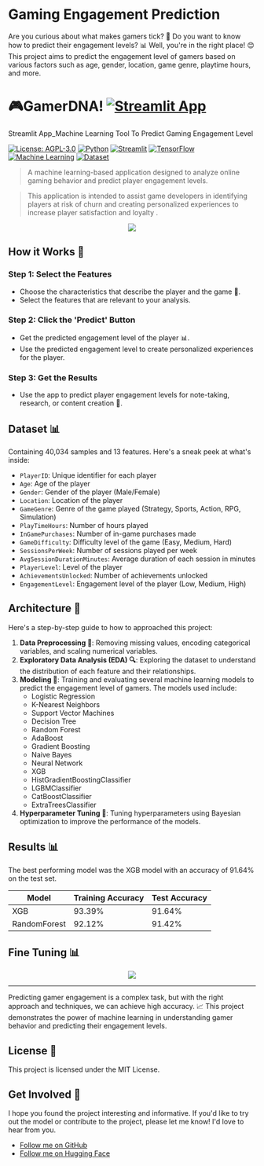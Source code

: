 

**Gaming Engagement Prediction**
=====================================

Are you curious about what makes gamers tick? 🤔 Do you want to know how to predict their engagement levels? 📊 Well, you're in the right place! 😊 This project aims to predict the engagement level of gamers based on various factors such as age, gender, location, game genre, playtime hours, and more.

**🎮GamerDNA!** [![Streamlit App](https://static.streamlit.io/badges/streamlit_badge_black_white.svg)](https://ml-online-gaming-lvpredict.streamlit.app)
==========================
Streamlit App_Machine Learning Tool To Predict Gaming Engagement Level

[![License: AGPL-3.0](https://img.shields.io/badge/License-AGPL%203.0-blue.svg)](https://github.com/PhuongFX/ML_Analyzing-Online-Gaming-Behavior/blob/main/LICENSE)
[![Python](https://img.shields.io/badge/Python-3.8+-blue.svg)](https://www.python.org/)
[![Streamlit](https://img.shields.io/badge/Streamlit-1.36.0-orange.svg)](https://streamlit.io/)
[![TensorFlow](https://img.shields.io/badge/TensorFlow-green.svg)](https://www.tensorflow.org/)
[![Machine Learning](https://img.shields.io/badge/Machine%20Learning-🤖-green.svg)](https://en.wikipedia.org/wiki/Machine_learning)
[![Dataset](https://img.shields.io/badge/Dataset-📊-red.svg)](https://www.kaggle.com/datasets/rabieelkharoua/predict-online-gaming-behavior-dataset)


> A machine learning-based application designed to analyze online gaming behavior and predict player engagement levels.

> This application is intended to assist game developers in identifying players at risk of churn and creating personalized experiences to increase player satisfaction and loyalty .

<p align='center'>
  <img src="https://github.com/PhuongFX/ML_Analyzing-Online-Gaming-Behavior/blob/main/Screenshots/Interface_Screenshot%202024-08-19%20230802.jpg" />
</p>


**How it Works 🫶**
-------------------

### Step 1: Select the Features

* Choose the characteristics that describe the player and the game 📝.
* Select the features that are relevant to your analysis.

### Step 2: Click the 'Predict' Button

* Get the predicted engagement level of the player 📊.
* Use the predicted engagement level to create personalized experiences for the player.

### Step 3: Get the Results

* Use the app to predict player engagement levels for note-taking, research, or content creation 📝.


**Dataset 📊**
----------------

Containing 40,034 samples and 13 features. Here's a sneak peek at what's inside:

* `PlayerID`: Unique identifier for each player
* `Age`: Age of the player
* `Gender`: Gender of the player (Male/Female)
* `Location`: Location of the player
* `GameGenre`: Genre of the game played (Strategy, Sports, Action, RPG, Simulation)
* `PlayTimeHours`: Number of hours played
* `InGamePurchases`: Number of in-game purchases made
* `GameDifficulty`: Difficulty level of the game (Easy, Medium, Hard)
* `SessionsPerWeek`: Number of sessions played per week
* `AvgSessionDurationMinutes`: Average duration of each session in minutes
* `PlayerLevel`: Level of the player
* `AchievementsUnlocked`: Number of achievements unlocked
* `EngagementLevel`: Engagement level of the player (Low, Medium, High)


**Architecture 🤖**
------------------

Here's a step-by-step guide to how to approached this project:

1. **Data Preprocessing 🧹**: Removing missing values, encoding categorical variables, and scaling numerical variables.
2. **Exploratory Data Analysis (EDA) 🔍**: Exploring the dataset to understand the distribution of each feature and their relationships.
3. **Modeling 🤖**: Training and evaluating several machine learning models to predict the engagement level of gamers. The models used include:
	* Logistic Regression
	* K-Nearest Neighbors
	* Support Vector Machines
	* Decision Tree
	* Random Forest
	* AdaBoost
	* Gradient Boosting
	* Naive Bayes
	* Neural Network
	* XGB
	* HistGradientBoostingClassifier
	* LGBMClassifier
	* CatBoostClassifier
	* ExtraTreesClassifier
4. **Hyperparameter Tuning 🔧**: Tuning hyperparameters using Bayesian optimization to improve the performance of the models.

**Results 📊**
--------------

The best performing model was the XGB model with an accuracy of 91.64% on the test set.

| Model | Training Accuracy | Test Accuracy |
| --- | --- | --- |
| XGB | 93.39% | 91.64% |
| RandomForest | 92.12% | 91.42% |

**Fine Tuning 📊**
-------------------

<p align='center'>
  <img src="https://github.com/PhuongFX/OnlineGame/blob/main/newplot.png" />
</p>

--------------
Predicting gamer engagement is a complex task, but with the right approach and techniques, we can achieve high accuracy. 📈 This project demonstrates the power of machine learning in understanding gamer behavior and predicting their engagement levels.


**License 📜**
--------------

This project is licensed under the MIT License.


**Get Involved 🤝**
-----------------

I hope you found the project interesting and informative. If you'd like to try out the model or contribute to the project, please let me know! I'd love to hear from you.
* [Follow me on GitHub](https://github.com/PhuongFX)
* [Follow me on Hugging Face](https://huggingface.co/PhuongFX)


